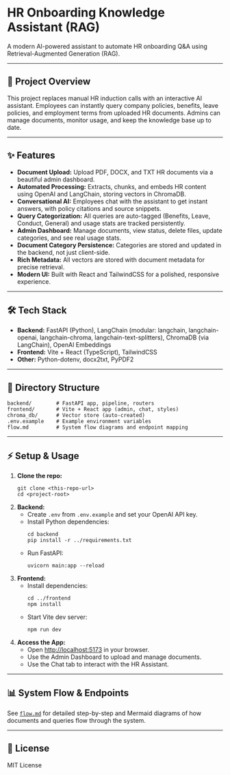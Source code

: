 # HR Onboarding Knowledge Assistant (RAG)

A modern AI-powered assistant to automate HR onboarding Q&A using Retrieval-Augmented Generation (RAG).

---

## 🚀 Project Overview
This project replaces manual HR induction calls with an interactive AI assistant. Employees can instantly query company policies, benefits, leave policies, and employment terms from uploaded HR documents. Admins can manage documents, monitor usage, and keep the knowledge base up to date.

---

## ✨ Features
- **Document Upload:** Upload PDF, DOCX, and TXT HR documents via a beautiful admin dashboard.
- **Automated Processing:** Extracts, chunks, and embeds HR content using OpenAI and LangChain, storing vectors in ChromaDB.
- **Conversational AI:** Employees chat with the assistant to get instant answers, with policy citations and source snippets.
- **Query Categorization:** All queries are auto-tagged (Benefits, Leave, Conduct, General) and usage stats are tracked persistently.
- **Admin Dashboard:** Manage documents, view status, delete files, update categories, and see real usage stats.
- **Document Category Persistence:** Categories are stored and updated in the backend, not just client-side.
- **Rich Metadata:** All vectors are stored with document metadata for precise retrieval.
- **Modern UI:** Built with React and TailwindCSS for a polished, responsive experience.

---

## 🛠️ Tech Stack
- **Backend:** FastAPI (Python), LangChain (modular: langchain, langchain-openai, langchain-chroma, langchain-text-splitters), ChromaDB (via LangChain), OpenAI Embeddings
- **Frontend:** Vite + React (TypeScript), TailwindCSS
- **Other:** Python-dotenv, docx2txt, PyPDF2

---

## 📁 Directory Structure
```
backend/        # FastAPI app, pipeline, routers
frontend/       # Vite + React app (admin, chat, styles)
chroma_db/      # Vector store (auto-created)
.env.example    # Example environment variables
flow.md         # System flow diagrams and endpoint mapping
```

---

## ⚡ Setup & Usage
1. **Clone the repo:**
   ```
   git clone <this-repo-url>
   cd <project-root>
   ```
2. **Backend:**
   - Create `.env` from `.env.example` and set your OpenAI API key.
   - Install Python dependencies:
     ```
     cd backend
     pip install -r ../requirements.txt
     ```
   - Run FastAPI:
     ```
     uvicorn main:app --reload
     ```
3. **Frontend:**
   - Install dependencies:
     ```
     cd ../frontend
     npm install
     ```
   - Start Vite dev server:
     ```
     npm run dev
     ```
4. **Access the App:**
   - Open [http://localhost:5173](http://localhost:5173) in your browser.
   - Use the Admin Dashboard to upload and manage documents.
   - Use the Chat tab to interact with the HR Assistant.

---

## 📊 System Flow & Endpoints
See [`flow.md`](./flow.md) for detailed step-by-step and Mermaid diagrams of how documents and queries flow through the system.

---

## 📝 License
MIT License